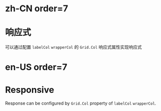 # zh-CN order=7

# 响应式

可以通过配置 `labelCol` `wrapperCol` 的 `Grid.Col` 响应式属性实现响应式

# en-US order=7

# Responsive

Response can be configured by `Grid.Col` property of `labelCol` `wrapperCol`.
